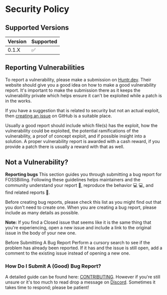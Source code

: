 # Security Policy

## Supported Versions

| Version | Supported          |
| ------- | ------------------ |
| 0.1.X   | :white_check_mark: |

## Reporting Vulnerabilities 
To report a vulnerability, please make a submission on [Huntr.dev](https://huntr.dev/bounties/disclose/?target=https://github.com/FOSSBilling/FOSSBilling).
Their website should give you a good idea on how to make a good vulnerability report.
It's important to make the submission there as it keeps the vulnerability private which helps ensure it can't be exploited while a patch is in the works. 

If you have a suggestion that is related to security but not an actual exploit, then [creating an issue](https://github.com/FOSSBilling/FOSSBilling/issues/new/choose) on GitHub is a suitable place.

Usually a good report should include which file(s) has the exploit, how the vulnerability could be exploited, the potential ramifications of the vulnerability, a proof of concept exploit, and if possible insight into a solution. 
A proper vulnerability report is awarded with a cash reward, if you provide a patch there is usually a reward with that as well.  

## Not a Vulnerability?
**Reporting bugs**
This section guides you through submitting a bug report for FOSSBilling. 
Following these guidelines helps maintainers and the community understand your report 📝, reproduce the behavior 💻 💻, and find related reports 🔎.

Before creating bug reports, please check this list as you might find out that you don't need to create one. 
When you are creating a bug report, please include as many details as possible.

**Note:** If you find a Closed issue that seems like it is the same thing that you're experiencing, open a new issue and include a link to the original issue in the body of your new one.

Before Submitting A Bug Report
Perform a cursory search to see if the problem has already been reported. If it has and the issue is still open, add a comment to the existing issue instead of opening a new one.

### How Do I Submit A (Good) Bug Report?
A detailed guide can be found here: [CONTRIBUTING](CONTRIBUTING.md#reporting-bugs). However if you're still unsure or it's too much to read drop a message on [Discord](https://fossbilling.org/discord). Sometimes it takes time to respond; please be patient!
